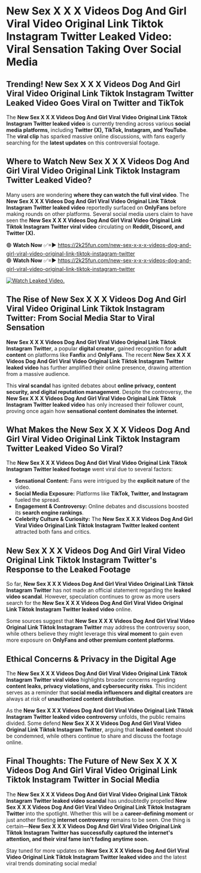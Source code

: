 # New Sex X X X Videos Dog And Girl Viral Video Original Link Tiktok Instagram Twitter Leaked Video: Viral Sensation Taking Over Social Media

## **Trending! New Sex X X X Videos Dog And Girl Viral Video Original Link Tiktok Instagram Twitter Leaked Video Goes Viral on Twitter and TikTok**
The **New Sex X X X Videos Dog And Girl Viral Video Original Link Tiktok Instagram Twitter leaked video** is currently trending across various **social media platforms**, including **Twitter (X), TikTok, Instagram, and YouTube**. The **viral clip** has sparked massive online discussions, with fans eagerly searching for the **latest updates** on this controversial footage.

## **Where to Watch New Sex X X X Videos Dog And Girl Viral Video Original Link Tiktok Instagram Twitter Leaked Video?**
Many users are wondering **where they can watch the full viral video**. The **New Sex X X X Videos Dog And Girl Viral Video Original Link Tiktok Instagram Twitter leaked video** reportedly surfaced on **OnlyFans** before making rounds on other platforms. Several social media users claim to have seen the **New Sex X X X Videos Dog And Girl Viral Video Original Link Tiktok Instagram Twitter viral video** circulating on **Reddit, Discord, and Twitter (X).**

🟢 **Watch Now** ✅=► https://2k25fun.com/new-sex-x-x-x-videos-dog-and-girl-viral-video-original-link-tiktok-instagram-twitter  
🟢 **Watch Now** ✅=► https://2k25fun.com/new-sex-x-x-x-videos-dog-and-girl-viral-video-original-link-tiktok-instagram-twitter  

[![Watch Leaked Video.](https://miro.medium.com/v2/resize:fit:828/format:webp/1*cilzJN44JGOrTw9NJCrNHA.gif "Watch Leaked Video")](https://2k25fun.com/new-sex-x-x-x-videos-dog-and-girl-viral-video-original-link-tiktok-instagram-twitter)

## **The Rise of New Sex X X X Videos Dog And Girl Viral Video Original Link Tiktok Instagram Twitter: From Social Media Star to Viral Sensation**
**New Sex X X X Videos Dog And Girl Viral Video Original Link Tiktok Instagram Twitter**, a popular **digital creator**, gained recognition for **adult content** on platforms like **Fanfix** and **OnlyFans**. The recent **New Sex X X X Videos Dog And Girl Viral Video Original Link Tiktok Instagram Twitter leaked video** has further amplified their online presence, drawing attention from a massive audience.

This **viral scandal** has ignited debates about **online privacy, content security, and digital reputation management**. Despite the controversy, the **New Sex X X X Videos Dog And Girl Viral Video Original Link Tiktok Instagram Twitter leaked video** has only increased their follower count, proving once again how **sensational content dominates the internet**.

## **What Makes the New Sex X X X Videos Dog And Girl Viral Video Original Link Tiktok Instagram Twitter Leaked Video So Viral?**
The **New Sex X X X Videos Dog And Girl Viral Video Original Link Tiktok Instagram Twitter leaked footage** went viral due to several factors:
- **Sensational Content:** Fans were intrigued by the **explicit nature** of the video.
- **Social Media Exposure:** Platforms like **TikTok, Twitter, and Instagram** fueled the spread.
- **Engagement & Controversy:** Online debates and discussions boosted its **search engine rankings**.
- **Celebrity Culture & Curiosity:** The **New Sex X X X Videos Dog And Girl Viral Video Original Link Tiktok Instagram Twitter leaked content** attracted both fans and critics.

## **New Sex X X X Videos Dog And Girl Viral Video Original Link Tiktok Instagram Twitter's Response to the Leaked Footage**
So far, **New Sex X X X Videos Dog And Girl Viral Video Original Link Tiktok Instagram Twitter** has not made an official statement regarding the **leaked video scandal**. However, speculation continues to grow as more users search for the **New Sex X X X Videos Dog And Girl Viral Video Original Link Tiktok Instagram Twitter leaked video** online.

Some sources suggest that **New Sex X X X Videos Dog And Girl Viral Video Original Link Tiktok Instagram Twitter** may address the controversy soon, while others believe they might leverage this **viral moment** to gain even more exposure on **OnlyFans and other premium content platforms**.

## **Ethical Concerns & Privacy in the Digital Age**
The **New Sex X X X Videos Dog And Girl Viral Video Original Link Tiktok Instagram Twitter viral video** highlights broader concerns regarding **content leaks, privacy violations, and cybersecurity risks**. This incident serves as a reminder that **social media influencers and digital creators** are always at risk of **unauthorized content distribution**.

As the **New Sex X X X Videos Dog And Girl Viral Video Original Link Tiktok Instagram Twitter leaked video controversy** unfolds, the public remains divided. Some defend **New Sex X X X Videos Dog And Girl Viral Video Original Link Tiktok Instagram Twitter**, arguing that **leaked content** should be condemned, while others continue to share and discuss the footage online.

## **Final Thoughts: The Future of New Sex X X X Videos Dog And Girl Viral Video Original Link Tiktok Instagram Twitter in Social Media**
The **New Sex X X X Videos Dog And Girl Viral Video Original Link Tiktok Instagram Twitter leaked video scandal** has undoubtedly propelled **New Sex X X X Videos Dog And Girl Viral Video Original Link Tiktok Instagram Twitter** into the spotlight. Whether this will be a **career-defining moment** or just another fleeting **internet controversy** remains to be seen. One thing is certain—**New Sex X X X Videos Dog And Girl Viral Video Original Link Tiktok Instagram Twitter has successfully captured the internet's attention, and their viral fame isn't fading anytime soon.**

Stay tuned for more updates on **New Sex X X X Videos Dog And Girl Viral Video Original Link Tiktok Instagram Twitter leaked video** and the latest viral trends dominating social media!